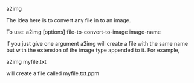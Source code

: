 a2img

The idea here is to convert any file in to an image.

To use:
a2img [options] file-to-convert-to-image image-name

If you just give one argument a2img will create a file with the same name but
with the extension of the image type appended to it. For example,

a2img myfile.txt

will create a file called
myfile.txt.ppm